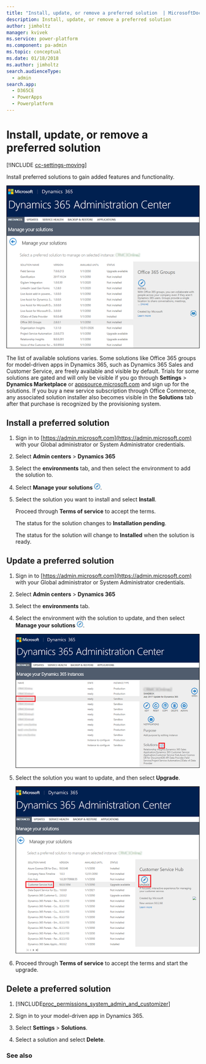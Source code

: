 ```yaml
---
title: "Install, update, or remove a preferred solution  | MicrosoftDocs"
description: Install, update, or remove a preferred solution
author: jimholtz
manager: kvivek
ms.service: power-platform
ms.component: pa-admin
ms.topic: conceptual
ms.date: 01/18/2018
ms.author: jimholtz
search.audienceType: 
  - admin
search.app: 
  - D365CE
  - PowerApps
  - Powerplatform
---
```

# Install, update, or remove a preferred solution

[!INCLUDE [cc-settings-moving](../includes/cc-settings-moving.md)] 

Install preferred solutions to gain added features and functionality.  
  
 ![List of preferred solutions](media/PreferredSolutions65.png "List of preferred solutions")
  
 The list of available solutions varies. Some solutions like Office 365 groups for model-driven apps in Dynamics 365, such as Dynamics 365 Sales and Customer Service, are freely available and visible by default. Trials for some solutions are gated and will only be visible if you go through **Settings** > **Dynamics Marketplace** or [appsource.microsoft.com](https://appsource.microsoft.com/marketplace?product=dynamics-crm) and sign up for the solutions. If you buy a new service subscription through Office Commerce, any associated solution installer  also becomes visible in the **Solutions** tab after that purchase is recognized by the provisioning system.  
  
<a name="BKMK_InstallInsights"></a>   
## Install a preferred solution  
  
1. Sign in to [https://admin.microsoft.com](https://admin.microsoft.com) with your Global administrator or System Administrator credentials.  
  
2. Select **Admin centers** > **Dynamics 365**  
  
3. Select the **environments** tab, and then select the environment to add the solution to.  
  
4. Select **Manage your solutions** ![Manage your solutions](media/manage-solution.png "Manage your solutions").  
  
5. Select the solution you want to install and select **Install**.  
  
    Proceed through **Terms of service** to accept the terms.  
  
   The status for the solution changes to **Installation pending**.  
  
   The status for the solution will change to **Installed** when the solution is ready.  

## Update a preferred solution

1. Sign in to [https://admin.microsoft.com](https://admin.microsoft.com) with your Global administrator or System Administrator credentials.  
  
2. Select **Admin centers** > **Dynamics 365**  
  
3. Select the **environments** tab.  
  
4. Select the environment with the solution to update, and then select **Manage your solutions** ![Manage your solutions](media/manage-solution.png "Manage your solutions").  
  
   ![Select an environment and Manage your solutions](media/select-instance-solution.png "Select an environment and Manage your solutions")

5. Select the solution you want to update, and then select **Upgrade**.  
  
   ![Select solution and upgrade](media/select-solution-upgrade.png "Select solution and upgrade")

6. Proceed through **Terms of service** to accept the terms and start the upgrade. 

  
## Delete a preferred solution  
  
1. [!INCLUDE[proc_permissions_system_admin_and_customizer](../includes/proc-permissions-system-admin-and-customizer.md)]  
  
2. Sign in to your model-driven app in Dynamics 365.  
  
3. Select **Settings** > **Solutions**.  
  
4. Select a solution and select **Delete**.  
  
### See also  
